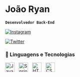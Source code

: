 #  João Ryan

**`Desenvolvedor Back-End`**

[![Instagram](https://img.shields.io/badge/Instagram-E4405F?style=for-the-badge&logo=instagram&logoColor=white)](https://www.instagram.com/_iitzryan/)

[![Twitter](https://img.shields.io/badge/Twitter-1DA1F2?style=for-the-badge&logo=twitter&logoColor=white)](https://x.com/hydrazit0)


### 🤖 Linguagens e Tecnologias

<img align="left" alt="Java" width="30px" style="padding-right:10px;" src="https://cdn.jsdelivr.net/gh/devicons/devicon/icons/java/java-original.svg"/>
<img align="left" alt="Spring" width="30px" style="padding-right:10px;" src="https://cdn.jsdelivr.net/gh/devicons/devicon/icons/spring/spring-original.svg" />
<img align="left" alt="HTML" width="30px" style="padding-right:10px;" src="https://cdn.jsdelivr.net/gh/devicons/devicon/icons/html5/html5-plain.svg" />
<img align="left" alt="CSS" width="30px" style="padding-right:10px;" src="https://cdn.jsdelivr.net/gh/devicons/devicon/icons/css3/css3-plain.svg" />
    
